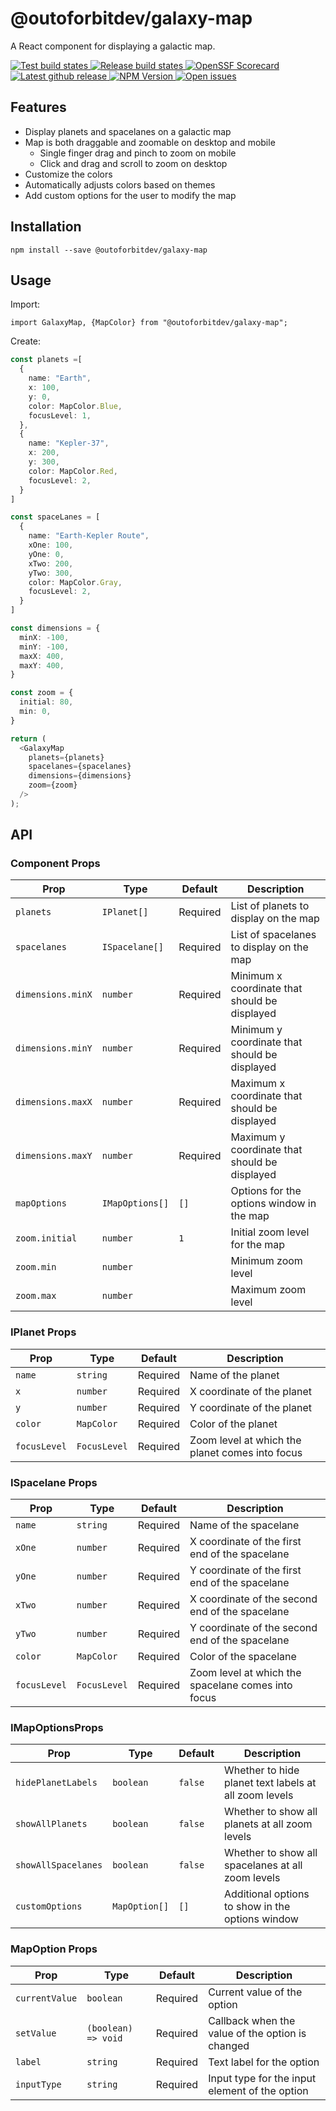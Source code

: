 # @outoforbitdev/galaxy-map

A React component for displaying a galactic map.

<p>
  <a href="https://github.com/outoforbitdev/library-galaxy-map/actions?query=workflow%3ATest+branch%3Amaster">
    <img alt="Test build states" src="https://github.com/outoforbitdev/library-galaxy-map/workflows/Test/badge.svg">
  </a>
  <a href="https://github.com/outoforbitdev/library-galaxy-map/actions?query=workflow%3ATest+branch%3Amaster">
    <img alt="Release build states" src="https://github.com/outoforbitdev/library-galaxy-map/workflows/NPM Publish/badge.svg">
  </a>
  <a href="https://securityscorecards.dev/viewer/?uri=github.com/outoforbitdev/library-galaxy-map">
    <img alt="OpenSSF Scorecard" src="https://api.securityscorecards.dev/projects/github.com/outoforbitdev/library-galaxy-map/badge">
  </a>
  <a href="https://github.com/outoforbitdev/library-galaxy-map/releases/latest">
    <img alt="Latest github release" src="https://img.shields.io/github/v/release/outoforbitdev/library-galaxy-map?logo=github">
  </a>
  <a href ="https://www.npmjs.com/package/@outoforbitdev/galaxy-map">
    <img alt="NPM Version" src="https://img.shields.io/npm/v/%40outoforbitdev%2Fgalaxy-map" />
  </a>
  <a href="https://github.com/outoforbitdev/library-galaxy-map/issues">
    <img alt="Open issues" src="https://img.shields.io/github/issues/outoforbitdev/library-galaxy-map?logo=github">
  </a>
</p>

## Features
- Display planets and spacelanes on a galactic map
- Map is both draggable and zoomable on desktop and mobile
  - Single finger drag and pinch to zoom on mobile
  - Click and drag and scroll to zoom on desktop
- Customize the colors
- Automatically adjusts colors based on themes
- Add custom options for the user to modify the map

## Installation
```
npm install --save @outoforbitdev/galaxy-map
```

## Usage
Import:

`import GalaxyMap, {MapColor} from "@outoforbitdev/galaxy-map";`

Create:

```typescript
const planets =[
  {
    name: "Earth",
    x: 100,
    y: 0,
    color: MapColor.Blue,
    focusLevel: 1,
  },
  {
    name: "Kepler-37",
    x: 200,
    y: 300,
    color: MapColor.Red,
    focusLevel: 2,
  }
]

const spaceLanes = [
  {
    name: "Earth-Kepler Route",
    xOne: 100,
    yOne: 0,
    xTwo: 200,
    yTwo: 300,
    color: MapColor.Gray,
    focusLevel: 2,
  }
]

const dimensions = {
  minX: -100,
  minY: -100,
  maxX: 400,
  maxY: 400,
}

const zoom = {
  initial: 80,
  min: 0,
}

return (
  <GalaxyMap
    planets={planets}
    spacelanes={spacelanes}
    dimensions={dimensions}
    zoom={zoom}
  />
);
```

## API
### Component Props

| Prop              | Type            | Default   | Description |
| ----------------- | --------------- | --------- | ----------- |
| `planets`         | `IPlanet[]`     | Required  | List of planets to display on the map |
| `spacelanes`      | `ISpacelane[]`  | Required  | List of spacelanes to display on the map |
| `dimensions.minX` | `number`        | Required  | Minimum x coordinate that should be displayed |
| `dimensions.minY` | `number`        | Required  | Minimum y coordinate that should be displayed |
| `dimensions.maxX` | `number`        | Required  | Maximum x coordinate that should be displayed |
| `dimensions.maxY` | `number`        | Required  | Maximum y coordinate that should be displayed |
| `mapOptions`      | `IMapOptions[]` | `[]`      | Options for the options window in the map |
| `zoom.initial`    | `number`        | `1`       | Initial zoom level for the map |
| `zoom.min`        | `number`        |           | Minimum zoom level |
| `zoom.max`        | `number`        |           | Maximum zoom level |

### IPlanet Props
| Prop          | Type        | Default   | Description |
| ------------- | -----------  | --------- | ----------- |
| `name`        | `string`     | Required  | Name of the planet |
| `x`           | `number`     | Required  | X coordinate of the planet |
| `y`           | `number`     | Required  | Y coordinate of the planet |
| `color`       | `MapColor`   | Required  | Color of the planet |
| `focusLevel`  | `FocusLevel` | Required  | Zoom level at which the planet comes into focus

### ISpacelane Props
| Prop          | Type         | Default   | Description |
| ------------- | -----------  | --------- | ----------- |
| `name`        | `string`     | Required  | Name of the spacelane |
| `xOne`        | `number`     | Required  | X coordinate of the first end of the spacelane |
| `yOne`        | `number`     | Required  | Y coordinate of the first end of the spacelane |
| `xTwo`        | `number`     | Required  | X coordinate of the second end of the spacelane |
| `yTwo`        | `number`     | Required  | Y coordinate of the second end of the spacelane |
| `color`       | `MapColor`   | Required  | Color of the spacelane |
| `focusLevel`  | `FocusLevel` | Required  | Zoom level at which the spacelane comes into focus |

### IMapOptionsProps
| Prop                  | Type          | Default | Description |
| --------------------- | ------------- | ------- | ----------- |
| `hidePlanetLabels`    | `boolean`     | `false` | Whether to hide planet text labels at all zoom levels |
| `showAllPlanets`      | `boolean`     | `false` | Whether to show all planets at all zoom levels |
| `showAllSpacelanes`   | `boolean`     | `false` | Whether to show all spacelanes at all zoom levels |
| `customOptions`       | `MapOption[]` | `[]`    | Additional options to show in the options window |

### MapOption Props
| Prop            | Type                | Default   | Description |
| -------------   | -----------         | --------- | ----------- |
| `currentValue`  | `boolean`           | Required  | Current value of the option |
| `setValue`      | `(boolean) => void` | Required  | Callback when the value of the option is changed |
| `label`         | `string`            | Required  | Text label for the option |
| `inputType`     | `string`            | Required  | Input type for the input element of the option |
